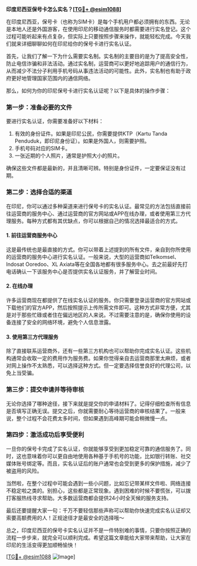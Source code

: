 **印度尼西亚保号卡怎么实名？[[TG💪+ @esim1088](https://t.me/s/esim1088)]**

在印度尼西亚，保号卡（也称为SIM卡）是每个手机用户都必须拥有的东西。无论是本地人还是外国游客，在使用印尼的移动通信服务时都需要进行实名登记。这个过程可能听起来有点复杂，但实际上只要按照步骤来操作，就能轻松完成。今天我们就来详细聊聊如何在印尼给你的保号卡进行实名认证。

首先，让我们了解一下为什么需要实名制。实名制的主要目的是为了提高安全性，防止电信诈骗和非法活动。通过实名制，运营商可以更好地追踪用户的通信行为，从而减少不法分子利用手机号码从事违法活动的可能性。此外，实名制也有助于政府更好地管理国家范围内的通信网络。

那么，如何为你的印尼保号卡进行实名认证呢？以下是具体的操作步骤：

### 第一步：准备必要的文件

要进行实名认证，你需要准备好以下材料：
1. 有效的身份证件。如果是印尼公民，你需要提供KTP（Kartu Tanda Penduduk，即印尼身份证）。如果是外国人，则需要护照。
2. 手机号码对应的SIM卡。
3. 一张近期的个人照片，通常是护照大小的照片。

确保这些文件都是最新的，并且清晰可辨。特别是身份证件，一定要保证没有过期。

### 第二步：选择合适的渠道

在印尼，你可以通过多种渠道来进行保号卡的实名认证。最常见的方法包括直接前往运营商的服务中心、通过运营商的官方网站或APP在线办理，或者使用第三方代理服务。每种方式都有其优缺点，你可以根据自己的情况选择最适合的方式。

#### 1. 前往运营商服务中心
这是最传统也是最直接的方式。你可以带着上述提到的所有文件，亲自到你所使用的运营商的服务中心进行实名认证。一般来说，大型的运营商如Telkomsel、Indosat Ooredoo、XL Axiata等在全国各地都有很多服务中心。去之前最好先打电话确认一下该服务中心是否提供实名认证服务，并了解营业时间。

#### 2. 在线办理
许多运营商现在都提供了在线实名认证的服务。你只需要登录运营商的官方网站或下载他们的官方APP，然后按照提示上传所需文件即可。这种方式非常方便，尤其是对于那些忙碌或者住在偏远地区的人来说。不过需要注意的是，确保你使用的设备连接了安全的网络环境，避免个人信息泄露。

#### 3. 使用第三方代理服务
除了直接联系运营商外，还有一些第三方机构也可以帮助你完成实名认证。这些机构通常会收取一定的费用作为服务费。如果你觉得亲自去运营商那里太麻烦，或者对网上操作不太熟悉，可以选择这种方式。但一定要选择信誉良好的代理公司，以免上当受骗。

### 第三步：提交申请并等待审核

无论你选择了哪种途径，接下来就是提交你的申请材料了。记得仔细检查所有信息是否填写正确无误。提交之后，你就需要耐心等待运营商的审核结果了。一般来说，整个过程不会花费太多时间，但如果遇到高峰期可能会稍微慢一点。

### 第四步：激活成功后享受便利

一旦你的保号卡完成了实名认证，你就能够享受到更加稳定可靠的通信服务了。同时，这也意味着你可以更自由地使用各种基于手机号的功能，比如银行转账、社交媒体账号绑定等。而且，实名认证后的账户通常也会受到更多的保护措施，减少了被盗用的风险。

当然啦，在整个过程中可能会遇到一些小问题，比如忘记带某样文件啦、网络连接不稳定啦之类的。别担心，这些都是正常现象。遇到困难的时候不要慌张，可以拨打客服热线寻求帮助。大多数运营商都会提供24小时全天候的服务支持。

最后还要提醒大家一句：千万不要轻信那些声称可以帮助你快速完成实名认证却又索要高额费用的人！正规途径才是最安全的选择哦～

总之，印度尼西亚的保号卡实名认证并不是一件特别难的事情，只要你按照正确的流程一步步来，就完全可以顺利完成。希望这篇文章能给大家带来帮助，让大家在印尼的生活变得更加顺畅愉快！

[[TG💪+ @esim1088](https://t.me/s/esim1088) ![Image](https://i.postimg.cc/4NQfJmqS/Snipaste-2025-05-13-00-14-12.png)]